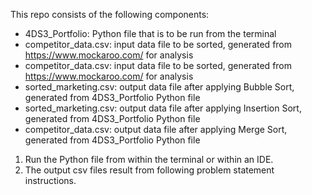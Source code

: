 This repo consists of the following components:  
- 4DS3_Portfolio: Python file that is to be run from the terminal
- competitor_data.csv: input data file to be sorted, generated from https://www.mockaroo.com/ for analysis
- competitor_data.csv: input data file to be sorted, generated from https://www.mockaroo.com/ for analysis
- sorted_marketing.csv: output data file after applying Bubble Sort, generated from 4DS3_Portfolio Python file
- sorted_marketing.csv: output data file after applying Insertion Sort, generated from 4DS3_Portfolio Python file
- competitor_data.csv: output data file after applying Merge Sort, generated from 4DS3_Portfolio Python file

1. Run the Python file from within the terminal or within an IDE.  
2. The output csv files result from following problem statement instructions.
